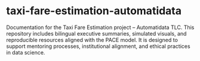 # taxi-fare-estimation-automatidata
Documentation for the Taxi Fare Estimation project – Automatidata TLC. This repository includes bilingual executive summaries, simulated visuals, and reproducible resources aligned with the PACE model. It is designed to support mentoring processes, institutional alignment, and ethical practices in data science.
